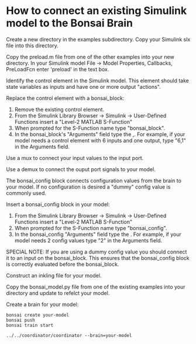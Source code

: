How to connect an existing Simulink model to the Bonsai Brain
================================================================

Create a new directory in the examples subdirectory. Copy your
Simulink slx file into this directory.

Copy the preload.m file from one of the other examples into your new
directory.  In your Simulink model File -> Model Properties,
Callbacks, PreLoadFcn enter 'preload' in the text box.

Identify the control element in the Simulink model.  This element
should take state variables as inputs and have one or more output
"actions".

Replace the control element with a bonsai_block:
1. Remove the existing control element.
2. From the Simulink Library Browser -> Simulink -> User-Defined
   Functions insert a "Level-2 MATLAB S-Function"
3. When prompted for the S-Function name type "bonsai_block".
4. In the bonsai_block's "Arguments" field type the
   <number-of-inputs>,<number-of-outputs>.  For example, if your model
   needs a control element with 6 inputs and one output, type "6,1" in
   the Arguments field.

Use a mux to connect your input values to the input port.

Use a demux to connect the ouput port signals to your model.

The bonsai_config block connects configuration values from the brain
to your model.  If no configuration is desired a "dummy" config value
is commonly used.

Insert a bonsai_config block in your model:
1. From the Simulink Library Browser -> Simulink -> User-Defined
   Functions insert a "Level-2 MATLAB S-Function"
2. When prompted for the S-Function name type "bonsai_config".
3. In the bonsai_config "Arguments" field type the
   <number-of-config>.  For example, if your model
   needs 2 config values type "2" in the Arguments field.
   
SPECIAL NOTE: If you are using a dummy config value you should connect
it to an input on the bonsai_block.  This ensures that the
bonsai_config block is correctly evaluated before the bonsai_block.

Construct an inkling file for your model.

Copy the bonsai_model.py file from one of the existing examples into
your directory and update to refelct your model.

Create a brain for your model:

    bonsai create your-model
    bonsai push
    bonsai train start

    ../../coordinator/coordinator --brain=your-model
